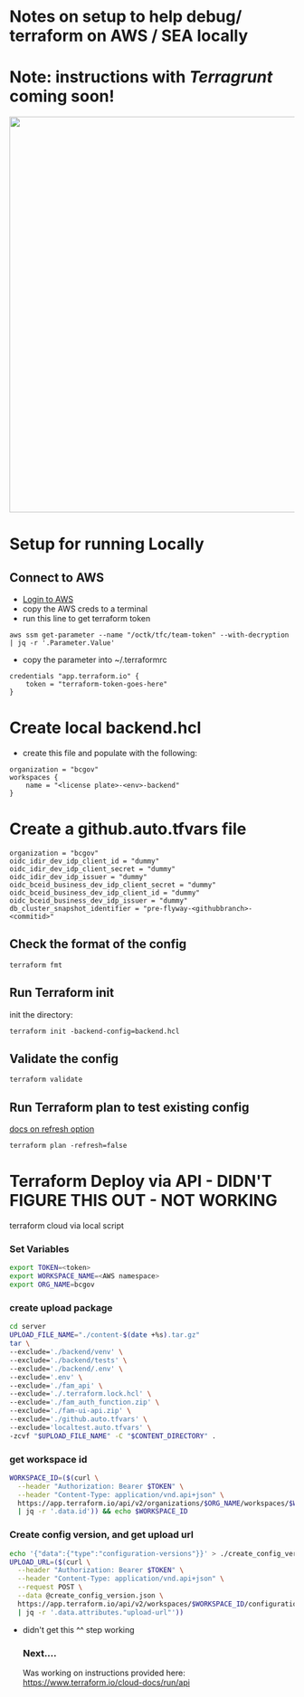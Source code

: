# Notes on setup to help debug/ terraform on AWS / SEA locally

# Note: instructions with *Terragrunt* coming soon!

<img src="https://lh3.googleusercontent.com/pw/AL9nZEUdGiRiLkDzqzut5LaPh7wE7yhuJtqLB4X_ofDBR329pgzUnL-FMAHUC1pYIRX9NUOcJPW-mROg9KK0NYkptnZMtlkO0T-XmdeyWixD9cN4uSDThxhEWrmEDs5HgEdRvnet0KtS-lK30HsuuIWElHFGSQ=w1300-h732-no?authuser=0" width="700px">

# Setup for running Locally

## Connect to AWS

* [Login to AWS](https://oidc.gov.bc.ca/auth/realms/umafubc9/protocol/saml/clients/amazon-aws)
* copy the AWS creds to a terminal
* run this line to get terraform token

`aws ssm get-parameter --name "/octk/tfc/team-token" --with-decryption | jq -r '.Parameter.Value'`

* copy the parameter into ~/.terraformrc

```
credentials "app.terraform.io" {
    token = "terraform-token-goes-here"
}
```

# Create local backend.hcl

* create this file and populate with the following:
```
organization = "bcgov"
workspaces {
    name = "<license plate>-<env>-backend"
}
```

# Create a github.auto.tfvars file

```
organization = "bcgov"
oidc_idir_dev_idp_client_id = "dummy"
oidc_idir_dev_idp_client_secret = "dummy"
oidc_idir_dev_idp_issuer = "dummy"
oidc_bceid_business_dev_idp_client_secret = "dummy"
oidc_bceid_business_dev_idp_client_id = "dummy"
oidc_bceid_business_dev_idp_issuer = "dummy"
db_cluster_snapshot_identifier = "pre-flyway-<githubbranch>-<commitid>"
```

## Check the format of the config

`terraform fmt`

## Run Terraform init

init the directory:

`terraform init -backend-config=backend.hcl`

## Validate the config

`terraform validate`

## Run Terraform plan to test existing config

[docs on refresh option](https://www.terraform.io/cli/commands/plan#refresh-false)

`terraform plan -refresh=false`



# Terraform Deploy via API - DIDN'T FIGURE THIS OUT - NOT WORKING

terraform cloud via local script

### Set Variables

``` bash
export TOKEN=<token>
export WORKSPACE_NAME=<AWS namespace>
export ORG_NAME=bcgov
```

### create upload package

``` bash
cd server
UPLOAD_FILE_NAME="./content-$(date +%s).tar.gz"
tar \
--exclude='./backend/venv' \
--exclude='./backend/tests' \
--exclude='./backend/.env' \
--exclude='.env' \
--exclude='./fam_api' \
--exclude='./.terraform.lock.hcl' \
--exclude='./fam_auth_function.zip' \
--exclude='./fam-ui-api.zip' \
--exclude='./github.auto.tfvars' \
--exclude='localtest.auto.tfvars' \
-zcvf "$UPLOAD_FILE_NAME" -C "$CONTENT_DIRECTORY" .
```

### get workspace id

``` bash
WORKSPACE_ID=($(curl \
  --header "Authorization: Bearer $TOKEN" \
  --header "Content-Type: application/vnd.api+json" \
  https://app.terraform.io/api/v2/organizations/$ORG_NAME/workspaces/$WORKSPACE_NAME \
  | jq -r '.data.id')) && echo $WORKSPACE_ID
```

### Create config version, and get upload url

``` bash
echo '{"data":{"type":"configuration-versions"}}' > ./create_config_version.json
UPLOAD_URL=($(curl \
  --header "Authorization: Bearer $TOKEN" \
  --header "Content-Type: application/vnd.api+json" \
  --request POST \
  --data @create_config_version.json \
  https://app.terraform.io/api/v2/workspaces/$WORKSPACE_ID/configuration-versions \
  | jq -r '.data.attributes."upload-url"'))
```

* didn't get this ^^ step working

  ### Next....

  Was working on instructions provided here:
  https://www.terraform.io/cloud-docs/run/api
